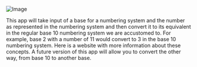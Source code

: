 ![Image](https://raw.github.com/ggriffis/base-whatever/master/app/assets/images/numbers_duh.jpg?raw=true)

This app will take input of a base for a numbering system and the number as represented in the numbering system and then convert it to its equivalent in the regular base 10 numbering system we are accustomed to.  For example, base 2 with a number of 11 would convert to 3 in the base 10 numbering system.  Here is a website with more information about these concepts.  A future version of this app will allow you to convert the other way, from base 10 to another base.
